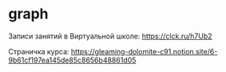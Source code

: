 # graph
  
Записи занятий в Виртуальной школе: https://clck.ru/h7Ub2 

Страничка курса: https://gleaming-dolomite-c91.notion.site/6-9b61cf197ea145de85c8656b48861d05 

